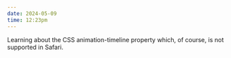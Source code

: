 ```yaml
---
date: 2024-05-09
time: 12:23pm
---
```

Learning about the CSS animation-timeline property which, of course, is not supported in Safari.
